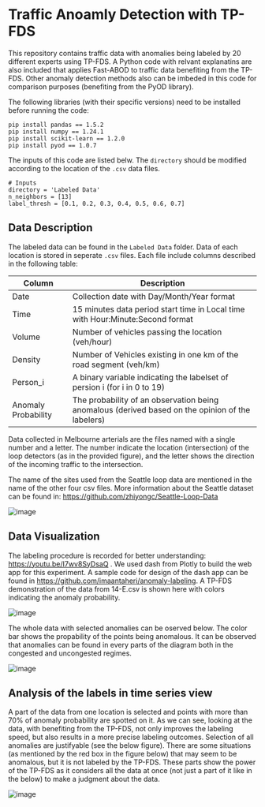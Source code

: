 # Traffic Anoamly Detection with TP-FDS
This repository contains traffic data with anomalies being labeled by 20 different experts using TP-FDS. 
A Python code with relvant explanatins are also included that applies Fast-ABOD to traffic data benefiting from the TP-FDS. Other anomaly detection methods also can be imbeded in this code for comparison purposes (benefiting from the PyOD library).

The following libraries (with their specific versions) need to be installed before running the code:

```
pip install pandas == 1.5.2
pip install numpy == 1.24.1
pip install scikit-learn == 1.2.0
pip install pyod == 1.0.7
```

The inputs of this code are listed belw. The `directory` should be modified according to the location of the `.csv` data files.

```
# Inputs
directory = 'Labeled Data'
n_neighbors = [13]
label_thresh = [0.1, 0.2, 0.3, 0.4, 0.5, 0.6, 0.7]
```


## Data Description

The labeled data can be found in the `Labeled Data` folder. Data of each location is stored in seperate `.csv` files. Each file include columns described in the following table:

| Column  | Description |
| ------------- | ------------- |
| Date  | Collection date with Day/Month/Year format  |
| Time  | 15 minutes data period start time in Local time with Hour:Minute:Second format   |
| Volume  | Number of vehicles passing the location (veh/hour)  |
| Density  | Number of Vehicles existing in one km of the road segment (veh/km)  |
| Person_i  | A binary variable indicating the labelset of persion i (for i in 0 to 19)  |
| Anomaly Probability  | The probability of an observation being anomalous (derived based on the opinion of the labelers)  |



Data collected in Melbourne arterials are the files named with a single number and a letter. The number indicate the location (intersection) of the loop detectors (as in the provided figure), and the letter shows the direction of the incoming traffic to the intersection.   

The name of the sites used from the Seattle loop data are mentioned in the name of the other four csv files. 
More information about the Seattle dataset can be found in: https://github.com/zhiyongc/Seattle-Loop-Data 

![image](https://user-images.githubusercontent.com/112522995/211434468-132e50da-4ff4-4a58-805d-857a1decca57.png)


## Data Visualization

The labeling procedure is recorded for better understanding: https://youtu.be/I7wv8SyDsaQ . We used dash from Plotly to build the web app for this experiment. A sample code for design of the dash app can be found in https://github.com/imaantaheri/anomaly-labeling. 
A TP-FDS demonstration of the data from 14-E.csv is shown here with colors indicating the anomaly probability.

![image](https://user-images.githubusercontent.com/112522995/207738766-6141bff3-89c7-4d29-bc87-699cfd137e17.png)

The whole data with selected anomalies can be oserved below. The color bar shows the propability of the points being anomalous.
It can be observed that anomalies can be found in every parts of the diagram both in the congested and uncongested regimes. 

![image](https://user-images.githubusercontent.com/112522995/211430268-522e30db-fb38-4569-86b9-1e54a31ec1d2.png)

## Analysis of the labels in time series view

A part of the data from one location is selected and points with more than 70% of anomaly probability are spotted on it.
As we can see, looking at the data, with benefiting from the TP-FDS, not only improves the labeling speed, but also results in a more precise labeling outcomes. Selection of all anomalies are justifyable (see the below figure). There are some situations (as mentioned by the red box in the figure below) that may seem to be anomalous, but it is not labeled by the TP-FDS. These parts show the power of the TP-FDS as it considers all the data at once (not just a part of it like in the below) to make a judgment about the data.   

![image](https://user-images.githubusercontent.com/112522995/211432048-dbd49049-33ec-4db6-a45c-64557d0b2795.png)

